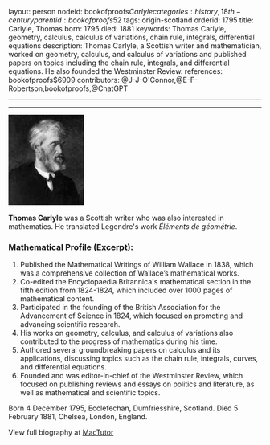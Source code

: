 layout: person
nodeid: bookofproofs$Carlyle
categories: history,18th-century
parentid: bookofproofs$52
tags: origin-scotland
orderid: 1795
title: Carlyle, Thomas
born: 1795
died: 1881
keywords: Thomas Carlyle, geometry, calculus, calculus of variations, chain rule, integrals, differential equations
description: Thomas Carlyle, a Scottish writer and mathematician, worked on geometry, calculus, and calculus of variations and published papers on topics including the chain rule, integrals, and differential equations. He also founded the Westminster Review.
references: bookofproofs$6909
contributors: @J-J-O'Connor,@E-F-Robertson,bookofproofs,@ChatGPT

---



---

![Carlyle.jpg](https://github.com/bookofproofs/bookofproofs.github.io/blob/main/_sources/_assets/images/portraits/Carlyle.jpg?raw=true)

**Thomas Carlyle** was a Scottish writer who was also interested in mathematics. He translated Legendre's work _Éléments de géométrie_.

### Mathematical Profile (Excerpt):
1. Published the Mathematical Writings of William Wallace in 1838, which was a comprehensive collection of Wallace’s mathematical works. 
2. Co-edited the Encyclopaedia Britannica's mathematical section in the fifth edition from 1824-1824, which included over 1000 pages of mathematical content. 
3. Participated in the founding of the British Association for the Advancement of Science in 1824, which focused on promoting and advancing scientific research. 
4. His works on geometry, calculus, and calculus of variations also contributed to the progress of mathematics during his time. 
5. Authored several groundbreaking papers on calculus and its applications, discussing topics such as the chain rule, integrals, curves, and differential equations. 
6. Founded and was editor-in-chief of the Westminster Review, which focused on publishing reviews and essays on politics and literature, as well as mathematical and scientific topics.

Born 4 December 1795, Ecclefechan, Dumfriesshire, Scotland. Died 5 February 1881, Chelsea, London, England.

View full biography at [MacTutor](https://mathshistory.st-andrews.ac.uk/Biographies/Carlyle/)
